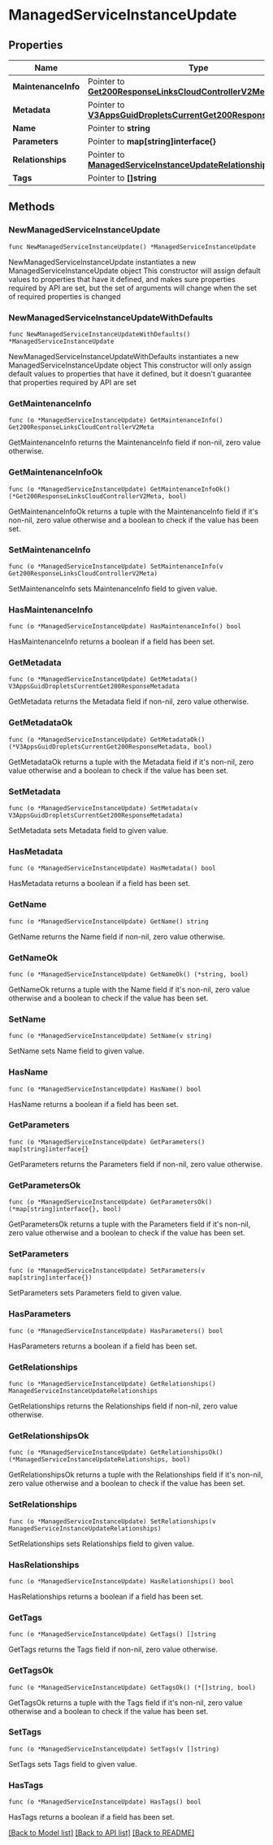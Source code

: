 # ManagedServiceInstanceUpdate

## Properties

Name | Type | Description | Notes
------------ | ------------- | ------------- | -------------
**MaintenanceInfo** | Pointer to [**Get200ResponseLinksCloudControllerV2Meta**](Get200ResponseLinksCloudControllerV2Meta.md) |  | [optional] 
**Metadata** | Pointer to [**V3AppsGuidDropletsCurrentGet200ResponseMetadata**](V3AppsGuidDropletsCurrentGet200ResponseMetadata.md) |  | [optional] 
**Name** | Pointer to **string** |  | [optional] 
**Parameters** | Pointer to **map[string]interface{}** |  | [optional] 
**Relationships** | Pointer to [**ManagedServiceInstanceUpdateRelationships**](ManagedServiceInstanceUpdateRelationships.md) |  | [optional] 
**Tags** | Pointer to **[]string** |  | [optional] 

## Methods

### NewManagedServiceInstanceUpdate

`func NewManagedServiceInstanceUpdate() *ManagedServiceInstanceUpdate`

NewManagedServiceInstanceUpdate instantiates a new ManagedServiceInstanceUpdate object
This constructor will assign default values to properties that have it defined,
and makes sure properties required by API are set, but the set of arguments
will change when the set of required properties is changed

### NewManagedServiceInstanceUpdateWithDefaults

`func NewManagedServiceInstanceUpdateWithDefaults() *ManagedServiceInstanceUpdate`

NewManagedServiceInstanceUpdateWithDefaults instantiates a new ManagedServiceInstanceUpdate object
This constructor will only assign default values to properties that have it defined,
but it doesn't guarantee that properties required by API are set

### GetMaintenanceInfo

`func (o *ManagedServiceInstanceUpdate) GetMaintenanceInfo() Get200ResponseLinksCloudControllerV2Meta`

GetMaintenanceInfo returns the MaintenanceInfo field if non-nil, zero value otherwise.

### GetMaintenanceInfoOk

`func (o *ManagedServiceInstanceUpdate) GetMaintenanceInfoOk() (*Get200ResponseLinksCloudControllerV2Meta, bool)`

GetMaintenanceInfoOk returns a tuple with the MaintenanceInfo field if it's non-nil, zero value otherwise
and a boolean to check if the value has been set.

### SetMaintenanceInfo

`func (o *ManagedServiceInstanceUpdate) SetMaintenanceInfo(v Get200ResponseLinksCloudControllerV2Meta)`

SetMaintenanceInfo sets MaintenanceInfo field to given value.

### HasMaintenanceInfo

`func (o *ManagedServiceInstanceUpdate) HasMaintenanceInfo() bool`

HasMaintenanceInfo returns a boolean if a field has been set.

### GetMetadata

`func (o *ManagedServiceInstanceUpdate) GetMetadata() V3AppsGuidDropletsCurrentGet200ResponseMetadata`

GetMetadata returns the Metadata field if non-nil, zero value otherwise.

### GetMetadataOk

`func (o *ManagedServiceInstanceUpdate) GetMetadataOk() (*V3AppsGuidDropletsCurrentGet200ResponseMetadata, bool)`

GetMetadataOk returns a tuple with the Metadata field if it's non-nil, zero value otherwise
and a boolean to check if the value has been set.

### SetMetadata

`func (o *ManagedServiceInstanceUpdate) SetMetadata(v V3AppsGuidDropletsCurrentGet200ResponseMetadata)`

SetMetadata sets Metadata field to given value.

### HasMetadata

`func (o *ManagedServiceInstanceUpdate) HasMetadata() bool`

HasMetadata returns a boolean if a field has been set.

### GetName

`func (o *ManagedServiceInstanceUpdate) GetName() string`

GetName returns the Name field if non-nil, zero value otherwise.

### GetNameOk

`func (o *ManagedServiceInstanceUpdate) GetNameOk() (*string, bool)`

GetNameOk returns a tuple with the Name field if it's non-nil, zero value otherwise
and a boolean to check if the value has been set.

### SetName

`func (o *ManagedServiceInstanceUpdate) SetName(v string)`

SetName sets Name field to given value.

### HasName

`func (o *ManagedServiceInstanceUpdate) HasName() bool`

HasName returns a boolean if a field has been set.

### GetParameters

`func (o *ManagedServiceInstanceUpdate) GetParameters() map[string]interface{}`

GetParameters returns the Parameters field if non-nil, zero value otherwise.

### GetParametersOk

`func (o *ManagedServiceInstanceUpdate) GetParametersOk() (*map[string]interface{}, bool)`

GetParametersOk returns a tuple with the Parameters field if it's non-nil, zero value otherwise
and a boolean to check if the value has been set.

### SetParameters

`func (o *ManagedServiceInstanceUpdate) SetParameters(v map[string]interface{})`

SetParameters sets Parameters field to given value.

### HasParameters

`func (o *ManagedServiceInstanceUpdate) HasParameters() bool`

HasParameters returns a boolean if a field has been set.

### GetRelationships

`func (o *ManagedServiceInstanceUpdate) GetRelationships() ManagedServiceInstanceUpdateRelationships`

GetRelationships returns the Relationships field if non-nil, zero value otherwise.

### GetRelationshipsOk

`func (o *ManagedServiceInstanceUpdate) GetRelationshipsOk() (*ManagedServiceInstanceUpdateRelationships, bool)`

GetRelationshipsOk returns a tuple with the Relationships field if it's non-nil, zero value otherwise
and a boolean to check if the value has been set.

### SetRelationships

`func (o *ManagedServiceInstanceUpdate) SetRelationships(v ManagedServiceInstanceUpdateRelationships)`

SetRelationships sets Relationships field to given value.

### HasRelationships

`func (o *ManagedServiceInstanceUpdate) HasRelationships() bool`

HasRelationships returns a boolean if a field has been set.

### GetTags

`func (o *ManagedServiceInstanceUpdate) GetTags() []string`

GetTags returns the Tags field if non-nil, zero value otherwise.

### GetTagsOk

`func (o *ManagedServiceInstanceUpdate) GetTagsOk() (*[]string, bool)`

GetTagsOk returns a tuple with the Tags field if it's non-nil, zero value otherwise
and a boolean to check if the value has been set.

### SetTags

`func (o *ManagedServiceInstanceUpdate) SetTags(v []string)`

SetTags sets Tags field to given value.

### HasTags

`func (o *ManagedServiceInstanceUpdate) HasTags() bool`

HasTags returns a boolean if a field has been set.


[[Back to Model list]](../README.md#documentation-for-models) [[Back to API list]](../README.md#documentation-for-api-endpoints) [[Back to README]](../README.md)


